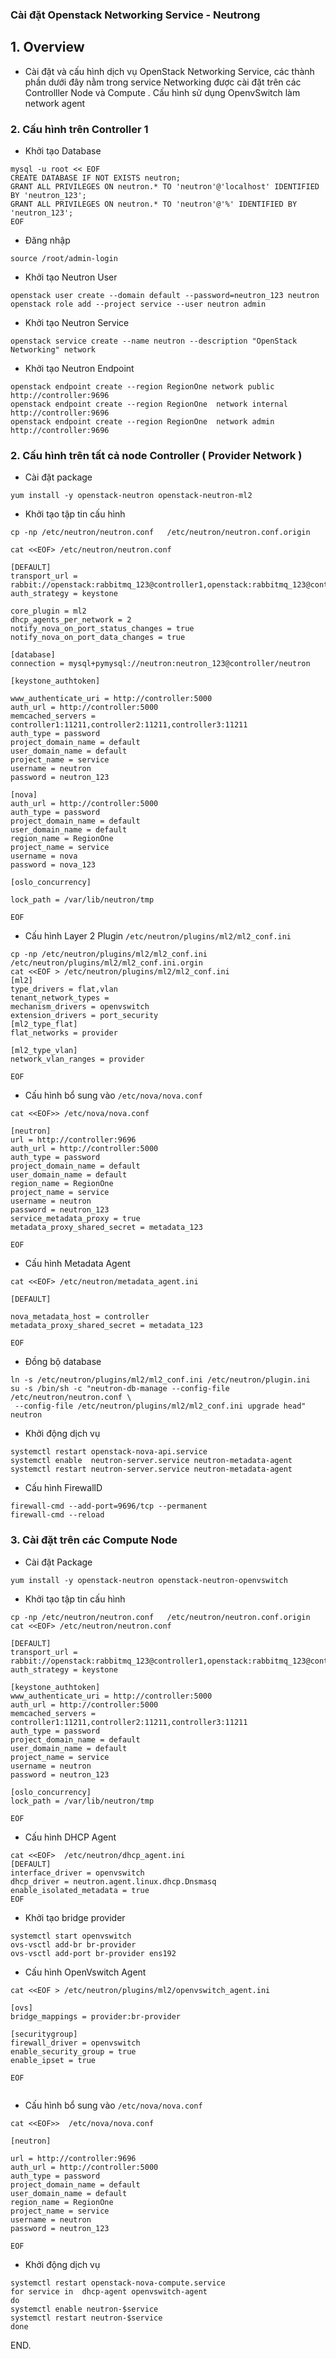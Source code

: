 
### Cài đặt Openstack Networking Service - Neutrong 

## 1. Overview

- Cài đặt và  cấu hình dịch vụ  OpenStack Networking Service, các thành phần dưới đây nằm trong service Networking được cài đặt trên các Controlller Node và Compute . Cấu hình sử dụng OpenvSwitch làm network agent

### 2. Cấu hình trên Controller 1

- Khởi tạo Database
```
mysql -u root << EOF
CREATE DATABASE IF NOT EXISTS neutron;
GRANT ALL PRIVILEGES ON neutron.* TO 'neutron'@'localhost' IDENTIFIED BY 'neutron_123';
GRANT ALL PRIVILEGES ON neutron.* TO 'neutron'@'%' IDENTIFIED BY 'neutron_123';
EOF

```

- Đăng nhập
```
source /root/admin-login
```

- Khởi tạo Neutron User
```
openstack user create --domain default --password=neutron_123 neutron
openstack role add --project service --user neutron admin
```

- Khởi tạo Neutron Service
```
openstack service create --name neutron --description "OpenStack Networking" network

```

- Khởi tạo Neutron Endpoint
```
openstack endpoint create --region RegionOne network public http://controller:9696
openstack endpoint create --region RegionOne  network internal http://controller:9696
openstack endpoint create --region RegionOne  network admin http://controller:9696
```


### 2. Cấu hình trên tất cả node Controller ( Provider Network )

- Cài đặt package
```
yum install -y openstack-neutron openstack-neutron-ml2
```

- Khởi tạo tập tin cấu hình
```
cp -np /etc/neutron/neutron.conf   /etc/neutron/neutron.conf.origin

cat <<EOF> /etc/neutron/neutron.conf 

[DEFAULT]
transport_url = rabbit://openstack:rabbitmq_123@controller1,openstack:rabbitmq_123@controller2,openstack:rabbitmq_123@controller3
auth_strategy = keystone

core_plugin = ml2
dhcp_agents_per_network = 2 
notify_nova_on_port_status_changes = true
notify_nova_on_port_data_changes = true

[database]
connection = mysql+pymysql://neutron:neutron_123@controller/neutron

[keystone_authtoken]

www_authenticate_uri = http://controller:5000
auth_url = http://controller:5000
memcached_servers = controller1:11211,controller2:11211,controller3:11211
auth_type = password
project_domain_name = default
user_domain_name = default
project_name = service
username = neutron
password = neutron_123

[nova]
auth_url = http://controller:5000
auth_type = password
project_domain_name = default
user_domain_name = default
region_name = RegionOne
project_name = service
username = nova
password = nova_123

[oslo_concurrency]

lock_path = /var/lib/neutron/tmp

EOF
```


- Cấu hình Layer 2 Plugin `/etc/neutron/plugins/ml2/ml2_conf.ini`
```
cp -np /etc/neutron/plugins/ml2/ml2_conf.ini /etc/neutron/plugins/ml2/ml2_conf.ini.orgin
cat <<EOF > /etc/neutron/plugins/ml2/ml2_conf.ini
[ml2]
type_drivers = flat,vlan
tenant_network_types = 
mechanism_drivers = openvswitch
extension_drivers = port_security
[ml2_type_flat]
flat_networks = provider

[ml2_type_vlan]
network_vlan_ranges = provider

EOF
```


- Cấu hình bổ sung vào `/etc/nova/nova.conf`

```
cat <<EOF>> /etc/nova/nova.conf

[neutron]
url = http://controller:9696
auth_url = http://controller:5000
auth_type = password
project_domain_name = default
user_domain_name = default
region_name = RegionOne
project_name = service
username = neutron
password = neutron_123
service_metadata_proxy = true
metadata_proxy_shared_secret = metadata_123

EOF
```


- Cấu hình Metadata Agent
```
cat <<EOF> /etc/neutron/metadata_agent.ini 

[DEFAULT]

nova_metadata_host = controller
metadata_proxy_shared_secret = metadata_123

EOF

```

- Đồng bộ database
```
ln -s /etc/neutron/plugins/ml2/ml2_conf.ini /etc/neutron/plugin.ini
su -s /bin/sh -c "neutron-db-manage --config-file /etc/neutron/neutron.conf \
 --config-file /etc/neutron/plugins/ml2/ml2_conf.ini upgrade head" neutron

```

- Khởi động dịch vụ
```
systemctl restart openstack-nova-api.service
systemctl enable  neutron-server.service neutron-metadata-agent
systemctl restart neutron-server.service neutron-metadata-agent
```

- Cấu hình FirewallD
```
firewall-cmd --add-port=9696/tcp --permanent 
firewall-cmd --reload 
```


### 3. Cài đặt trên các Compute Node

- Cài đặt Package
```
yum install -y openstack-neutron openstack-neutron-openvswitch
```


- Khởi tạo tập tin cấu hình 
```
cp -np /etc/neutron/neutron.conf   /etc/neutron/neutron.conf.origin
cat <<EOF> /etc/neutron/neutron.conf 

[DEFAULT]
transport_url = rabbit://openstack:rabbitmq_123@controller1,openstack:rabbitmq_123@controller2,openstack:rabbitmq_123@controller3
auth_strategy = keystone

[keystone_authtoken]
www_authenticate_uri = http://controller:5000
auth_url = http://controller:5000
memcached_servers = controller1:11211,controller2:11211,controller3:11211
auth_type = password
project_domain_name = default
user_domain_name = default
project_name = service
username = neutron
password = neutron_123

[oslo_concurrency]
lock_path = /var/lib/neutron/tmp

EOF

```

- Cấu hình DHCP Agent
```
cat <<EOF>  /etc/neutron/dhcp_agent.ini
[DEFAULT]
interface_driver = openvswitch
dhcp_driver = neutron.agent.linux.dhcp.Dnsmasq
enable_isolated_metadata = true
EOF

```

- Khởi tạo bridge provider
```
systemctl start openvswitch
ovs-vsctl add-br br-provider
ovs-vsctl add-port br-provider ens192
```

- Cấu hình OpenVswitch Agent
```
cat <<EOF > /etc/neutron/plugins/ml2/openvswitch_agent.ini

[ovs]
bridge_mappings = provider:br-provider

[securitygroup]
firewall_driver = openvswitch
enable_security_group = true
enable_ipset = true

EOF


```

- Cấu hình bổ sung vào `/etc/nova/nova.conf`
```
cat <<EOF>>  /etc/nova/nova.conf 

[neutron]

url = http://controller:9696
auth_url = http://controller:5000
auth_type = password
project_domain_name = default
user_domain_name = default
region_name = RegionOne
project_name = service
username = neutron
password = neutron_123

EOF
```



- Khởi động dịch vụ

```
systemctl restart openstack-nova-compute.service
for service in 	dhcp-agent openvswitch-agent
do
systemctl enable neutron-$service
systemctl restart neutron-$service
done 
```


END.